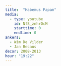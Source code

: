 ```yaml
---
title:  "Habemus Papam"
media:
  - type: youtube
    id: NfS_znhrOcM
    starttime: 0
    endtime: 0
ankers:
  - Wim De Vilder
  - Jan Becaus
decor: 2008-2013
hour: "19:22"
---
```

